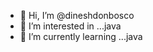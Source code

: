 - 👋 Hi, I’m @dineshdonbosco
- 👀 I’m interested in ...java
- 🌱 I’m currently learning ...java



<!---
dineshdonbosco/dineshdonbosco is a ✨ special ✨ repository because its `README.md` (this file) appears on your GitHub profile.
You can click the Preview link to take a look at your changes.
--->
